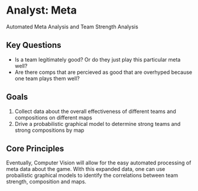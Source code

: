 # Analyst: Meta

Automated Meta Analysis and Team Strength Analysis

## Key Questions

- Is a team legitimately good? Or do they just play this particular meta well?
- Are there comps that are percieved as good that are overhyped because one team plays them well?

## Goals

1. Collect data about the overall effectiveness of different teams and compositions on different maps
2. Drive a probabilistic graphical model to determine strong teams and strong compositions by map

## Core Principles

Eventually, Computer Vision will allow for the easy automated processing of meta data about the game. With this expanded data, one can use probailistic graphical models to identify the correlations between team strength, composition and maps.
